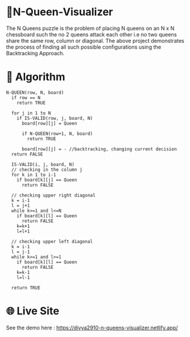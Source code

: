 # 👑N-Queen-Visualizer
The N Queens puzzle is the problem of placing N queens on an N x N chessboard such the no 2 queens attack each other i.e no two queens share the same row, column or diagonal.
The above project demonstrates the process of finding all such possible configurations using the Backtracking Approach.
# 📝 Algorithm
```
N-QUEEN(row, N, board)
  if row == N
    return TRUE

  for j in 1 to N
    if IS-VALID(row, j, board, N)
      board[row][j] = Queen

      if N-QUEEN(row+1, N, board)
        return TRUE

      board[row][j] = - //backtracking, changing current decision
  return FALSE
  
  IS-VALID(i, j, board, N)
  // checking in the column j
  for k in 1 to i-1
    if board[k][j] == Queen
      return FALSE

  // checking upper right diagonal
  k = i-1
  l = j+1
  while k>=1 and l<=N
    if board[k][l] == Queen
      return FALSE
    k=k+1
    l=l+1

  // checking upper left diagonal
  k = i-1
  l = j-1
  while k>=1 and l>=1
    if board[k][l] == Queen
      return FALSE
    k=k-1
    l=l-1

  return TRUE
```
# 🌐 Live Site
See the demo here : https://divya2910-n-queens-visualizer.netlify.app/
